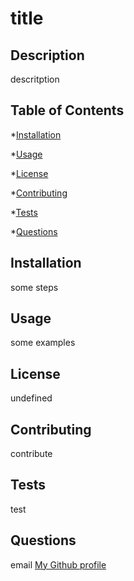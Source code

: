 # title

## Description
descritption
       
## Table of Contents
       
*[Installation](#installation)

*[Usage](#usage)

*[License](#license)

*[Contributing](#contributing)

*[Tests](#tests)

*[Questions](#questions)
       
## Installation
some steps
       
## Usage
some examples
       
## License
undefined
       
## Contributing
contribute
       
## Tests
test
       
## Questions
email
[My Github profile](http://github.com/CECurtiss)